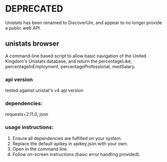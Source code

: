 # DEPRECATED

Unistats has been renamed to DiscoverUni, and appear to no longer provide a public web API. 

## unistats browser

A command-line based script to allow basic navigation of the United Kingdom's Unistats database, and return the percentageLike, percentageInEmployment, percentageProfessional, medSalary.

### api version
tested against unistat's v4 api version

### dependencies:

requests=2.11.0, json

### usage instructions:

1. Ensure all dependencies are fulfilled on your system.
2. Replace the default apikey in apikey.json with your own.
3. Open in the command line.
4. Follow on-screen instructions (basic error handling provided).
